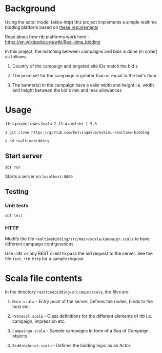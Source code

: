 # Background
Using the actor model (akka-http) this project implements a simple realtime bidding platform based on [these requirements](https://docs.google.com/document/d/1lS7AQ0yH6hRQY8_Usfy9mjWJFh7OW4dFst0dFO0GhXs/edit)

Read about how rtb platforms work here - https://en.wikipedia.org/wiki/Real-time_bidding

In this project, the matching between campaigns and bids is done (in order) as follows:
1. Country of the campaign and targeted site IDs match the bid's

2. The price set for the campaign is greater than or equal to the bid's floor

3. The banner(s) in the campaign have a valid width and height i.e. width and height between the bid's min and max allowances

# Usage
This project uses ```Scala 2.13.4``` and ```sbt 1.5.8```

``` 
$ git clone https://github.com/kelvingakuo/eskimi-realtime-bidding

$ cd realtimebidding
```
## Start server
```sbt run```

Starts a server on ```localhost:8080```

## Testing
### Unit tests
```sbt test```

### HTTP

Modify the file ```realtimebidding/src/main/scala/Campaign.scala``` to have different campaign configurations.

Use ```cURL``` or any REST client to pass the bid request to the server. See the file ```test_rtb.http``` for a sample request

# Scala file contents
In the directory ```realtimebidding/src/main/scala```, the files are:

1. ```Main.scala``` - Entry point of the server. Defines the routes, binds to the host etc.

2. ```Protocol.scala``` - Class definitions for the different elements of rtb i.e. campaign, impression etc.

3. ```Campaingn.scala``` - Sample campaigns in form of a *Seq* of *Campaign* objects

4. ```BiddingActor.scala``` - Defines the bidding logic as an Actor.
